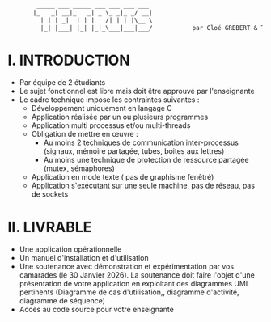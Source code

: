 ```diff
        _____ ___ _____ ___ ___ ___ ___ 
       |_   _| __|_   _| _ \_ _|_ _/ __|
         | | | _|  | | |   /| | | |\__ \
         |_| |___| |_| |_|_\___|___|___/           par Cloé GREBERT & Thomas DUTHOIT
```

# I. INTRODUCTION 
- Par équipe de 2 étudiants
- Le sujet fonctionnel est libre mais doit être approuvé par l'enseignante
- Le cadre technique impose les contraintes suivantes :
  - Développement uniquement en langage C
  - Application réalisée par un ou plusieurs programmes
  - Application multi processus et/ou multi-threads
  - Obligation de mettre en œuvre :
    - Au moins 2 techniques de communication inter-processus (signaux, mémoire partagée, tubes, boites aux lettres)
    - Au moins une technique de protection de ressource partagée (mutex, sémaphores)
  - Application en mode texte ( pas de graphisme fenêtré)
  - Application s'exécutant sur une seule machine, pas de réseau, pas de sockets
# II. LIVRABLE
- Une application opérationnelle
- Un manuel d'installation et d'utilisation
- Une soutenance avec démonstration et expérimentation par vos camarades (le 30 Janvier 2026). La soutenance doit faire l'objet d'une présentation de votre application en exploitant des diagrammes UML pertinents (Diagramme de cas d'utilisation,, diagramme d'activité, diagramme de séquence)
- Accès au code source pour votre enseignante
